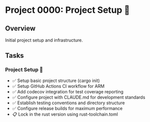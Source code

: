 # Project 0000: Project Setup 🚧

## Overview
Initial project setup and infrastructure.

## Tasks

### Project Setup 🚧
- ✅ Setup basic project structure (cargo init)
- ✅ Setup GitHub Actions CI workflow for ARM
- ✅ Add codecov integration for test coverage reporting
- ✅ Configure project with CLAUDE.md for development standards
- ✅ Establish testing conventions and directory structure
- ✅ Configure release builds for maximum performance
- 📋 Lock in the rust version using rust-toolchain.toml